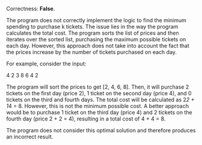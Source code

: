 Correctness: **False**.

The program does not correctly implement the logic to find the minimum spending to purchase k tickets. The issue lies in the way the program calculates the total cost. The program sorts the list of prices and then iterates over the sorted list, purchasing the maximum possible tickets on each day. However, this approach does not take into account the fact that the prices increase by the number of tickets purchased on each day.

For example, consider the input:

4 2 3
8 6 4 2

The program will sort the prices to get [2, 4, 6, 8]. Then, it will purchase 2 tickets on the first day (price 2), 1 ticket on the second day (price 4), and 0 tickets on the third and fourth days. The total cost will be calculated as 2*2 + 1*4 = 8. However, this is not the minimum possible cost. A better approach would be to purchase 1 ticket on the third day (price 4) and 2 tickets on the fourth day (price 2 + 2 = 4), resulting in a total cost of 4 + 4 = 8.

The program does not consider this optimal solution and therefore produces an incorrect result.